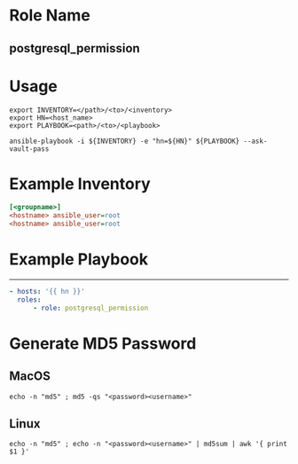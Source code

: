 # Role Name
## postgresql_permission

# Usage
``` shell
export INVENTORY=</path>/<to>/<inventory>
export HN=<host_name>
export PLAYBOOK=<path>/<to>/<playbook>

ansible-playbook -i ${INVENTORY} -e "hn=${HN}" ${PLAYBOOK} --ask-vault-pass
```

# Example Inventory
``` ini
[<groupname>]
<hostname> ansible_user=root
<hostname> ansible_user=root
```

# Example Playbook
----------------
``` yaml
- hosts: '{{ hn }}'
  roles:
      - role: postgresql_permission
```

# Generate MD5 Password
## MacOS
``` shell
echo -n "md5" ; md5 -qs "<password><username>"
```

## Linux
``` shell
echo -n "md5" ; echo -n "<password><username>" | md5sum | awk '{ print $1 }'
```
